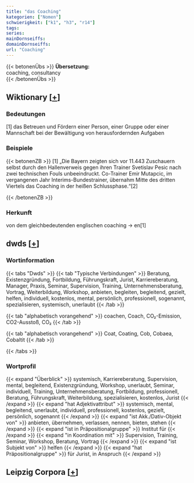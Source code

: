 ```yaml
---
title: "das Coaching"
kategorien: ["Nomen"]
schwierigkeit: ["k1", "h3", "r14"]
tags:
series:
mainDornseiffs:
domainDornseiffs:
url: "Coaching"
---
```


{{< betonenÜbs >}}
**Übersetzung:**  
coaching, consultancy  
{{< /betonenÜbs >}}

## Wiktionary [[+](https://de.wiktionary.org/wiki/Coaching)]

### Bedeutungen
[1] das Betreuen und Fördern einer Person, einer Gruppe oder einer Mannschaft bei der Bewältigung von herausfordernden Aufgaben  

### Beispiele
{{< betonenZB >}}
[1] „Die Bayern zeigten sich vor 11.443 Zuschauern selbst durch den Hallenverweis gegen ihren Trainer Svetislav Pesic nach zwei technischen Fouls unbeeindruckt. Co-Trainer Emir Mutapcic, im vergangenen Jahr Interims-Bundestrainer, übernahm Mitte des dritten Viertels das Coaching in der heißen Schlussphase.“[2]  

{{< /betonenZB >}}
### Herkunft
von dem gleichbedeutenden englischen coaching → en[1]  



## dwds [[+](https://www.dwds.de/wb/Coaching)]

### Wortinformation
{{< tabs "Dwds" >}}
{{< tab "Typische Verbindungen" >}}
Beratung, Existenzgründung, Fortbildung, Führungskraft, Jurist, Karriereberatung, Manager, Praxis, Seminar, Supervision, Training, Unternehmensberatung, Vortrag, Weiterbildung, Workshop, anbieten, begleiten, begleitend, gezielt, helfen, individuell, kostenlos, mental, persönlich, professionell, sogenannt, spezialisieren, systemisch, unerlaubt
{{< /tab >}}

{{< tab "alphabetisch vorangehend" >}}
coachen, Coach, CO₂-Emission, CO2-Ausstoß, CO₂
{{< /tab >}}

{{< tab "alphabetisch vorangehend" >}}
Coat, Coating, Cob, Cobaea, Cobaltit
{{< /tab >}}

{{< /tabs >}}

### Wortprofil
{{< expand "Überblick" >}} systemisch, Karriereberatung, Supervision, mental, begleitend, Existenzgründung, Workshop, unerlaubt, Seminar, individuell, Training, Unternehmensberatung, Fortbildung, professionell, Beratung, Führungskraft, Weiterbildung, spezialisieren, kostenlos, Jurist {{< /expand >}}
{{< expand "hat Adjektivattribut" >}} systemisch, mental, begleitend, unerlaubt, individuell, professionell, kostenlos, gezielt, persönlich, sogenannt {{< /expand >}}
{{< expand "ist Akk./Dativ-Objekt von" >}} anbieten, übernehmen, verlassen, nennen, bieten, stehen {{< /expand >}}
{{< expand "ist in Präpositionalgruppe" >}} Institut für {{< /expand >}}
{{< expand "in Koordination mit" >}} Supervision, Training, Seminar, Workshop, Beratung, Vortrag {{< /expand >}}
{{< expand "ist Subjekt von" >}} helfen {{< /expand >}}
{{< expand "hat Präpositionalgruppe" >}} für Jurist, in Anspruch {{< /expand >}}

## Leipzig Corpora [[+](https://corpora.uni-leipzig.de/en/res?word=Coaching&corpusId=deu_newscrawl-public_2018)]

